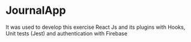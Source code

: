 # JournalApp
It was used to develop this exercise React Js and its plugins with Hooks, Unit tests (Jest) and authentication with Firebase
